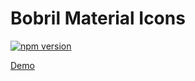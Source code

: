 # Bobril Material Icons

[![npm version](https://badge.fury.io/js/bobril-m-icons.svg)](https://badge.fury.io/js/bobril-m-icons)

[Demo](https://bobril.com/bobril-m-icons/)
